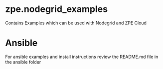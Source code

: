 # zpe.nodegrid_examples
Contains Examples which can be used with Nodegrid and ZPE Cloud

# Ansible
For ansible examples and install instructions review the README.md file in the ansible folder
